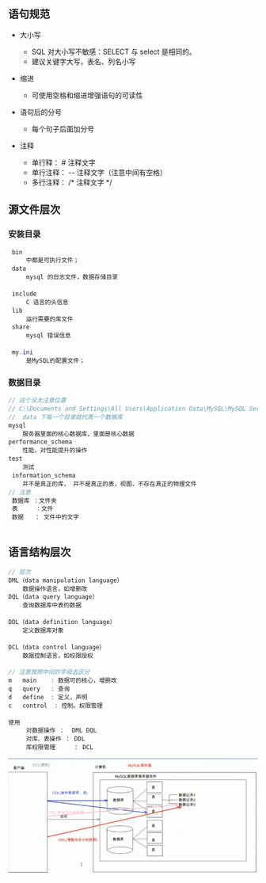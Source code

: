 ## 语句规范

*   大小写
    *   SQL 对大小写不敏感：SELECT 与 select 是相同的。
    *   建议关键字大写，表名、列名小写
*   缩进
    *   可使用空格和缩进增强语句的可读性
*   语句后的分号
    *   每个句子后面加分号

* 注释
    * 单行释： # 注释文字
    * 单行注释： -- 注释文字（注意中间有空格）
    * 多行注释： /* 注释文字 */

## 源文件层次

### 安装目录

```java
 bin
     中都是可执行文件；
 data
     mysql 的日志文件，数据存储目录
    
 include
     C 语言的头信息
 lib 
     运行需要的库文件
 share
     mysql 错误信息
     
 my.ini
     是MySQL的配置文件；

```



### 数据目录

```java
// 这个没太注意位置
// C:\Documents and Settings\All Users\Application Data\MySQL\MySQL Server 5.1\data位置。
//  data 下每一个目录就代表一个数据库
mysql
    服务器里面的核心数据库，里面是核心数据
performance_schema
    性能，对性能提升的操作
test
    测试
 information_schema
    并不是真正的库， 并不是真正的表，视图，不存在真正的物理文件
// 注意
 数据库 ：文件夹
 表     ：文件
 数据   ： 文件中的文字
    
```





## 语言结构层次

```java
// 层次
DML（data manipulation language）
    数据操作语言，如增删改
DQL（data query language）
    查询数据库中表的数据

DDL（data definition language）
    定义数据库对象

DCL（data control language）
    数据控制语言，如权限授权 

// 注意按照中间的字母去区分
m 	main  	: 数据可的核心，增删改
q 	query 	: 查询
d   define	: 定义，声明
c   control  : 控制。权限管理
    
使用
	 对数据操作 ：  DML DQL
     对库、表操作 ： DDL
     库权限管理     ： DCL
```

![image-20210213170656917](image-20210213170656917.png)